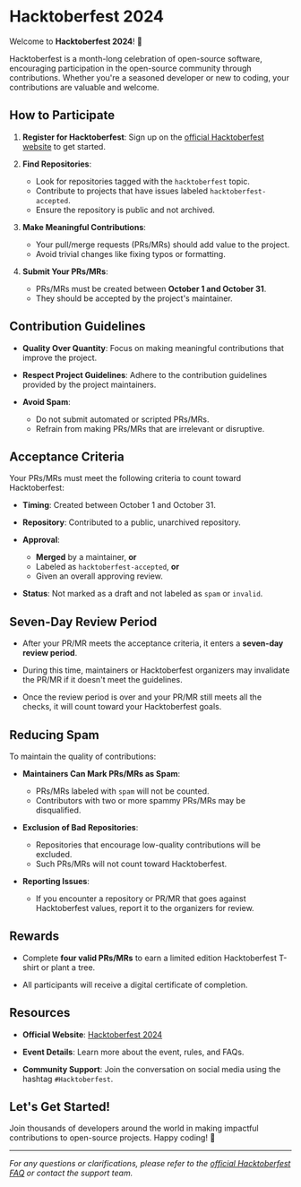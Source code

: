 # Hacktoberfest 2024

Welcome to **Hacktoberfest 2024**! 🎉

Hacktoberfest is a month-long celebration of open-source software, encouraging participation in the open-source community through contributions. Whether you're a seasoned developer or new to coding, your contributions are valuable and welcome.

## How to Participate

1. **Register for Hacktoberfest**: Sign up on the [official Hacktoberfest website](https://hacktoberfest.com) to get started.

2. **Find Repositories**:
   - Look for repositories tagged with the `hacktoberfest` topic.
   - Contribute to projects that have issues labeled `hacktoberfest-accepted`.
   - Ensure the repository is public and not archived.

3. **Make Meaningful Contributions**:
   - Your pull/merge requests (PRs/MRs) should add value to the project.
   - Avoid trivial changes like fixing typos or formatting.

4. **Submit Your PRs/MRs**:
   - PRs/MRs must be created between **October 1 and October 31**.
   - They should be accepted by the project's maintainer.

## Contribution Guidelines

- **Quality Over Quantity**: Focus on making meaningful contributions that improve the project.

- **Respect Project Guidelines**: Adhere to the contribution guidelines provided by the project maintainers.

- **Avoid Spam**:
  - Do not submit automated or scripted PRs/MRs.
  - Refrain from making PRs/MRs that are irrelevant or disruptive.

## Acceptance Criteria

Your PRs/MRs must meet the following criteria to count toward Hacktoberfest:

- **Timing**: Created between October 1 and October 31.

- **Repository**: Contributed to a public, unarchived repository.

- **Approval**:
  - **Merged** by a maintainer, **or**
  - Labeled as `hacktoberfest-accepted`, **or**
  - Given an overall approving review.

- **Status**: Not marked as a draft and not labeled as `spam` or `invalid`.

## Seven-Day Review Period

- After your PR/MR meets the acceptance criteria, it enters a **seven-day review period**.

- During this time, maintainers or Hacktoberfest organizers may invalidate the PR/MR if it doesn't meet the guidelines.

- Once the review period is over and your PR/MR still meets all the checks, it will count toward your Hacktoberfest goals.

## Reducing Spam

To maintain the quality of contributions:

- **Maintainers Can Mark PRs/MRs as Spam**:
  - PRs/MRs labeled with `spam` will not be counted.
  - Contributors with two or more spammy PRs/MRs may be disqualified.

- **Exclusion of Bad Repositories**:
  - Repositories that encourage low-quality contributions will be excluded.
  - Such PRs/MRs will not count toward Hacktoberfest.

- **Reporting Issues**:
  - If you encounter a repository or PR/MR that goes against Hacktoberfest values, report it to the organizers for review.

## Rewards

- Complete **four valid PRs/MRs** to earn a limited edition Hacktoberfest T-shirt or plant a tree.

- All participants will receive a digital certificate of completion.

## Resources

- **Official Website**: [Hacktoberfest 2024](https://hacktoberfest.com)

- **Event Details**: Learn more about the event, rules, and FAQs.

- **Community Support**: Join the conversation on social media using the hashtag `#Hacktoberfest`.

## Let's Get Started!

Join thousands of developers around the world in making impactful contributions to open-source projects. Happy coding! 🚀

---

*For any questions or clarifications, please refer to the [official Hacktoberfest FAQ](https://hacktoberfest.com/faq) or contact the support team.*
